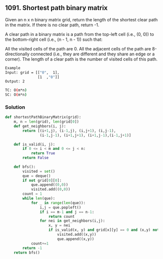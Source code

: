## 1091. Shortest path binary matrix

Given an n x n binary matrix grid, return the length of the shortest clear path in the matrix. If there is no clear path, return -1.

A clear path in a binary matrix is a path from the top-left cell (i.e., (0, 0)) to the bottom-right cell (i.e., (n - 1, n - 1)) such that:

All the visited cells of the path are 0.
All the adjacent cells of the path are 8-directionally connected (i.e., they are different and they share an edge or a corner).
The length of a clear path is the number of visited cells of this path.

```bash
Example
Input: grid = [["0",  1],
               [1  ,"0"]]
Output: 2
```
```bash
TC: O(m*n)
SC: O(m*n)
```

### Solution
```python
def shortestPathBinaryMatrix(grid):
    m, n = len(grid), len(grid[0])
    def get_neighbors(i, j):
        return [(i+1,j), (i-1,j), (i,j+1), (i,j-1), 
                (i-1,j-1), (i+1,j+1), (i+1,j-1),(i-1,j+1)]
    
    def is_valid(i, j):
        if 0 <= i < m and 0 <= j < n:
            return True
        return False
    
    def bfs():
        visited = set()
        que = deque()
        if not grid[0][0]:
            que.append((0,0))
            visited.add((0,0))
        count = 1
        while len(que):
            for _ in range(len(que)):
                i,j = que.popleft()
                if i == m-1 and j == n-1:
                    return count
                for nei in get_neighbors(i,j):
                    x, y = nei
                    if is_valid(x, y) and grid[x][y] == 0 and (x,y) not in visited:
                        visited.add((x,y))
                        que.append((x,y))
            count+=1
        return -1
    return bfs()
```